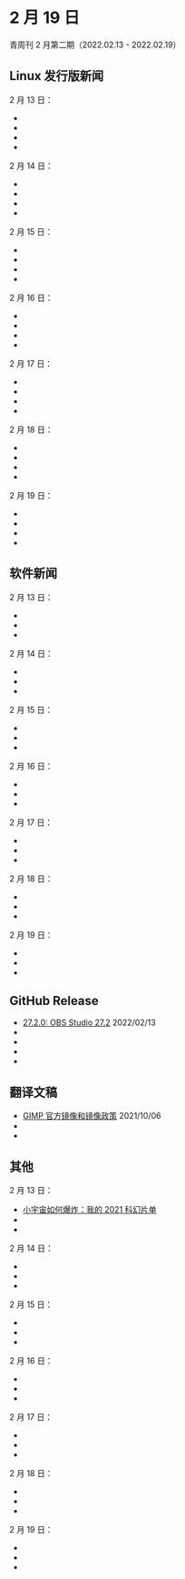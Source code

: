 # 2 月 19 日

青周刊 2 月第二期（2022.02.13 - 2022.02.19）

## Linux 发行版新闻

2 月 13 日：

- []()
- []()
- []()
- []()

2 月 14 日：

- []()
- []()
- []()
- []()

2 月 15 日：

- []()
- []()
- []()
- []()

2 月 16 日：

- []()
- []()
- []()
- []()

2 月 17 日：

- []()
- []()
- []()
- []()

2 月 18 日：

- []()
- []()
- []()
- []()

2 月 19 日：

- []()
- []()
- []()
- []()

## 软件新闻

2 月 13 日：

- []()
- []()
- []()

2 月 14 日：

- []()
- []()
- []()

2 月 15 日：

- []()
- []()
- []()

2 月 16 日：

- []()
- []()
- []()

2 月 17 日：

- []()
- []()
- []()

2 月 18 日：

- []()
- []()
- []()

2 月 19 日：

- []()
- []()
- []()

## GitHub Release

- [27.2.0: OBS Studio 27.2](https://github.com/obsproject/obs-studio/releases/tag/27.2.0) 2022/02/13
- []()
- []()
- []()
- []()

## 翻译文稿

- [GIMP 官方镜像和镜像政策](../translation/gimp-mirror-policy.md) 2021/10/06
- []()
- []()

## 其他

2 月 13 日：

- [小宇宙如何爆炸：我的 2021 科幻片单](https://www.gcores.com/articles/147349)
- []()
- []()

2 月 14 日：

- []()
- []()
- []()

2 月 15 日：

- []()
- []()
- []()

2 月 16 日：

- []()
- []()
- []()

2 月 17 日：

- []()
- []()
- []()

2 月 18 日：

- []()
- []()
- []()

2 月 19 日：

- []()
- []()
- []()

